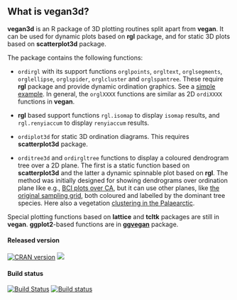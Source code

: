 ## What is vegan3d?

**vegan3d** is an R package of 3D plotting routines split apart from
**vegan**. It can be used for dynamic plots based on **rgl** package,
and for static 3D plots based on **scatterplot3d** package.

The package contains the following functions:

 * `ordirgl` with its support functions `orglpoints`, `orgltext`, `orglsegments`,
   `orglellipse`, `orglspider`, `orglcluster` and `orglspantree`.  These
   require **rgl** package and provide dynamic ordination graphics.
   See a [simple example](http://cc.oulu.fi/~jarioksa/veganGL/). In general,
   the `orglXXXX` functions are similar as 2D `ordiXXXX` functions in **vegan**. 

 * **rgl** based support functions `rgl.isomap` to display `isomap`
     results, and `rgl.renyiaccum` to display `renyiaccum` results.

 * `ordiplot3d` for static 3D ordination diagrams. This requires
   **scatterplot3d** package.

 * `orditree3d` and `ordirgltree` functions to display a coloured
    dendrogram tree over a 2D plane. The first is a
    static function based on **scatterplot3d** and the latter a
    dynamic spinnable plot based on **rgl**. The method was initially
    designed for showing dendrograms over ordination plane like 
    e.g.,  [BCI plots over CA](http://cc.oulu.fi/~jarioksa/WebGL/BCIcca/),
    but it can use other planes, like 
    [the original sampling grid](http://cc.oulu.fi/~jarioksa/WebGL/BCIgrid/),
    both coloured and labelled by the dominant tree species. Here also a
    vegetation [clustering in the Palaearctic](http://cc.oulu.fi/~jarioksa/sibir).

Special plotting functions based on **lattice** and **tcltk** packages
are still in **vegan**. **ggplot2**-based functions are in
[**ggvegan**](https://github.com/gavinsimpson/ggvegan) package.

#### Released version
[![CRAN version](http://www.r-pkg.org/badges/version/vegan3d)](http://cran.rstudio.com/web/packages/vegan3d/index.html) [![](http://cranlogs.r-pkg.org/badges/grand-total/vegan3d)](http://cran.rstudio.com/web/packages/vegan3d/index.html)

#### Build status
[![Build Status](https://travis-ci.org/vegandevs/vegan3d.svg?branch=master)](https://travis-ci.org/vegandevs/vegan3d)  [![Build status](https://ci.appveyor.com/api/projects/status/hc8dbxrim2nj3c1i/branch/master)](https://ci.appveyor.com/project/vegandevs/vegan3d/branch/master)
